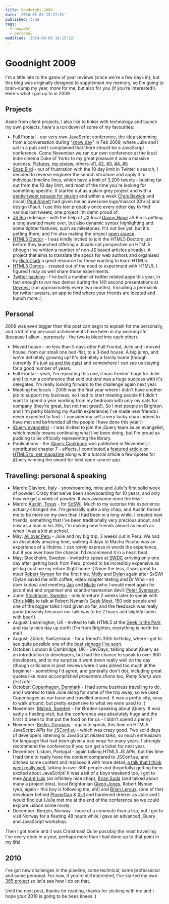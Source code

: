 ```yaml
---
title: Goodnight 2009
date: '2010-01-03 12:27:31'
published: true
tags:
  - newyear
  - personal
modified: '2014-09-03 16:15:12'
---
```

# Goodnight 2009

I'm a little late to the game of year reviews (since we're a few days in), but this blog was originally designed to supplement my memory, so I'm going to brain-dump my year, more for me, but also for you (if you're interested!).  Here's what I got up to in 2009.

<!--more-->
## Projects

Aside from client projects, I also like to tinker with technology and launch my own projects, here's a run down of some of my favourites:

- [Full Frontal](http://2009.full-frontal.org) - our very own JavaScript conference, the idea stemming from a conversation during "[snow day](http://www.flickr.com/photos/remysharp/sets/72157613262265564/)" in Feb 2009, where Julie and I sat in a pub and I complained that there should be a JavaScript conference.  Come November we ran our own conference at the local indie cinema Duke of Yorks to my great pleasure it was a massive success. [Pictures](http://www.flickr.com/photos/remysharp/sets/72157622854415414/), [my review](/2009/11/26/full-frontal-javascript-2009/), others: [#1](http://domscripting.com/blog/display/123), [#2](http://developer.yahoo.net/blog/archives/2009/11/full_frontal.html), [#3](http://unclescript.blogspot.com/2009/12/full-brighton.html), [#4](http://chrismahon.com/blog/2009/11/full-frontal-2009/), [#5](http://chrisbewick.com/blog/events/full-frontal-2009-back-to-brighton/)
- [Snap Bird](http://snapbird.org) - out of frustration with the 10 day limit in Twitter's search, I decided to reverse engineer the search structure and apply it to individual timeline lines, which have a limit of 3,200 tweets - busting far out from the 10 day limit, and most of the time you're looking for something specific. It started out as a plain grey project and with a [gentle tweet request for design](http://twitter.com/rem/status/4691561713) and within a week [Chris Bewick](http://twitter.com/stompfrog) and (local) [Paul Annett](http://twitter.com/nicepaul) had given me an awesome logo/mascot (Chris) and design (Paul). I use this tool probably once every other day to find various lost tweets, one project I'm damn proud of.
- [JS Bin](http://jsbin.com) redesign - with the help of <abbr title="user experience designer">UX</abbr> local [Danny Hope](http://twitter.com/yandle) JS Bin is getting a long awaited make over, but also dynamic syntax highlighting and some tighter features, such as milestones.  It's not live yet, but it's getting there, and I'm also making the project [open source](http://github.com/remy/jsbin).
- [HTML5 Doctor](http://html5doctor.com) - I was kindly invited to join the HTML5 Doctors just before they launched offering a JavaScript perspective on HTML5 (though I've written a number of non-JS based articles already). A project that aims to translate the specs for web authors and organised by [Rich Clark](http://richclarkdesign.com/) a great resource for those wanting to learn HTML5.
- [HTML5 Demos](http://html5demos.com) - created out of the need to experiment with HTML5, I figured I may as well share those experiments.
- [Twitter hacking](/twitter) - I've built a number of twitter related apps this year, in fact enough to run two demos during the 140 second presentations at [Devnest](http://twitterdevelopernest.com/) (run approximately every two months). Including a permalink for twitter avatars, an app to find where your friends are located and bunch more :)

## Personal

2009 was even bigger than this post can begin to explain for me personally, and a lot of my personal achievements have been in my working life (because I allow - purposely - the two to bleed into each other).

- Moved house - no less than 5 days *after* Full Frontal, Julie and I moved house, from our small one bed-flat, to a 3-bed house. A big jump, and we're definitely growing up! It's definitely a family home (though currently it's just [us and the cats](http://www.flickr.com/photos/remysharp/tags/cats/)) and somewhere I can see us staying for a good number of years.
- Full Frontal - yeah, I'm repeating this one, it was freekin' huge for Julie and I to run a conference that sold out *and* was a huge success with it's delegates. I'm really looking forward to the challenge again next year.
- Meeting the locals - 2009 was the first year where I didn't have another job to support my business, so I had to start meeting people if I didn't want to spend a year working from my bedroom with only my cats for company (they're great, but not that great!). So I met people in Brighton, and (I'm partly blaming my Austin experience) I've made new friends I never expected to find - I consider my self a very lucky chap indeed to have met and befriended all the people I have done this year :)
- [jQuery evangelist](http://docs.jquery.com/About#Evangelism_Team) - I was invited to join the jQuery team as an evangelist, which mostly means continuing what I've been doing, but I'm proud as pudding to be officially representing the library.
- Publications - the [jQuery Cookbook](http://oreilly.com/catalog/9780596159788 "jQuery Cookbook") was published in November, I contributed chapter 7 - effects, I contributed a [featured article on HTML5 to .net magazine](http://www.netmag.co.uk/zine/latest-issue/issue-195) along with a tutorial article a few quotes for jQuery winning the award for best open source app.

## Travelling: personal & speaking

- March: [Claviere, Italy](http://www.flickr.com/photos/remysharp/sets/72157616256504958/) - snowboarding, mine and Julie's first solid week of powder. Crazy that we've been snowboarding for 10 years, and only how we get a week of powder. It was awesome none the less!
- March: [Austin, Texas](http://www.flickr.com/photos/remysharp/sets/72157616166315155/) - for [SxSWi](http://sxsw.com/interactive "SXSW.com"). Much to my surprise this experience actually changed me. I'm generally quite a shy chap, and Austin forced me to be more on my own than I had been in a long while. I created new friends, something that I've been traditionally very precious about, and now as a man in his 30s, I'm making new friends almost as much as when I was a kid at school.
- May: [All over Peru](http://www.flickr.com/photos/remysharp/sets/72157618904068998/) - Julie and my big trip, 3 weeks out in Peru. We had an absolutely amazing time, walking 4 days to Machu Picchu was an experience of a lifetime. I can *rarely* express in words the experience, but if you ever have the chance, I'd recommend it in a heart beat.
- May: Stockholm, Sweden - invited to speak at [<abbr title="Scandinavian web developer conference">SWDC</abbr>](http://swdc2009.com/) arriving only one day after getting back from Peru, proved to be incredibly expensive as jet-lag cost me my return flight home :( None the less, it was great to meet [Robert Nyman](http://www.robertnyman.com/ "Robert's talk") for the first time, [Molly](http://molly.com/ "molly.com") and [Dylan](http://dylanschiemann.com) again after SxSWi (Dylan saved me with coffee, video adapter testing and Dr Who - so über kudos) and meeting [Jan](http://jan.prima.de/) and [Malte](http://www.nonblocking.io/) (who I would meet again for jsconf.eu) and organiser and scandie tasmanian devil: [Peter Svensson](http://unclescript.blogspot.com/).
- June: [Stockholm, Sweden](http://www.flickr.com/photos/remysharp/sets/72157619348053685/) - only to return 2 weeks later to speak with [Chris Mills](http://dev.opera.com/author/974138) to talk at Robert Nyman's [Geek Meet](http://robertnyman.com/2009/05/04/geek-meet-charity-june-4th-2009-chris-mills-and-remy-sharp-speaking/). 150 odd people and one of the bigger talks I had given so far, and the feedback was really good (possibly because our talk was to be 2 hours and slightly laden with beer!).
- August: Leamington, UK - invited to talk HTML5 at the [Geek in the Park](http://2009.geekinthepark.co.uk/) and really nice day up north (I'm from Brighton, everything is north for me!)
- August: Zürich, Switzerland - for a friend's 30th birthday, where I got to see quite possible one of the [best signage I've seen](http://www.flickr.com/photos/remysharp/3870647730/).
- October: London & Cambridge, UK - DevDays, talking about jQuery as an introduction to developers, but had the chance to speak to over 900 developers, and to my surprise it went down really well on the day (though criticisms in post reviews were it was aimed too much at the beginner - something I'd agree, and generally don't do), including great quotes like *more accomplished presenters shone too, Remy Sharp was first rate*!.
- October: [Copenhagen, Denmark](http://www.flickr.com/photos/remysharp/sets/72157622676095331/) - I had some business travelling to do, and I wanted to take Julie along for some of the trip away, so we used Copenhagen as our base and travelled around. It was a pretty city, easy to walk around, but pretty expensive to what we were used to :(
- November: [Malmö, Sweden](http://www.flickr.com/photos/remysharp/sets/72157622676095331/) - for Øredev speaking about jQuery. It was sadly a fleeting visit, but the conference was absolutely huge and the first I'd been to that put the food on for us - I didn't spend a penny!
- November: [Berlin, Germany](http://www.flickr.com/photos/remysharp/sets/72157622676095331/) - again to speak, this time on HTML5 JavaScript APIs for [JSConf.eu](http://jsconf.eu/ "JSConf.eu - The JavaScript Conference") - which was crazy good. Two solid days of developers listening to JavaScript related talks, so much enthusiasm for language that had been given a bad wrap for many years. I strongly recommend the conference if you can get a ticket for next year.
- December: Lisbon, Portugal - again talking HTML5 JS APIs, but this time I had time to really hone the content compared to JSConf.eu, and ditched some content and replaced it with more detail, [a talk that I think went really well](http://codebits.eu/intra/s/session/60), talking to over 300 people and (hopefully) getting them excited about JavaScript!  It was a bit of a boys weekend too, I got to mee [André Luï­s](http://twitter.com/andr3) (an infinitely nice chap), [Brian Suda](http://suda.co.uk/) (and talked about many a project idea), local Brightonian [Glenn Jones](http://www.glennjones.net/Home/), Robert Nyman (yep, again - this boy is following me, eh!) and [Brian Leroux](http://twitter.com/brianleroux), (one of the) developer behind [PhoneGap](http://phonegap.com/) & [XUI](http://xuijs.com/) and hardened drinker as Julie and I would find out (Julie met me at the end of the conference so we could explore Lisbon some more).
- December: Bergen, Norway - more of a commute than a trip, but I got to visit Norway for a fleeting 48 hours while I gave an advanced jQuery and JavaScript workshop.

Then I got home and it was Christmas! Quite possibly the most travelling I've every done in a year, perhaps more than I had done up to that point in my life!

## 2010

I've got new challenges in the pipeline, some technical, some professional and some personal.  For now, if you're still interested, I've started my own [365 project](http://www.flickr.com/photos/remysharp/sets/72157623114973634/) so let's see how I do on that.

Until the next post, thanks for reading, thanks for sticking with me and I hope your 2010 is going to be bees knees :)
